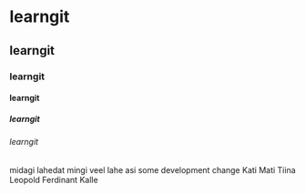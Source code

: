 # learngit
## learngit
### learngit
#### learngit
##### learngit
###### learngit
midagi lahedat 
mingi veel lahe asi 
some development change 
Kati
Mati
Tiina
Leopold
Ferdinant
Kalle